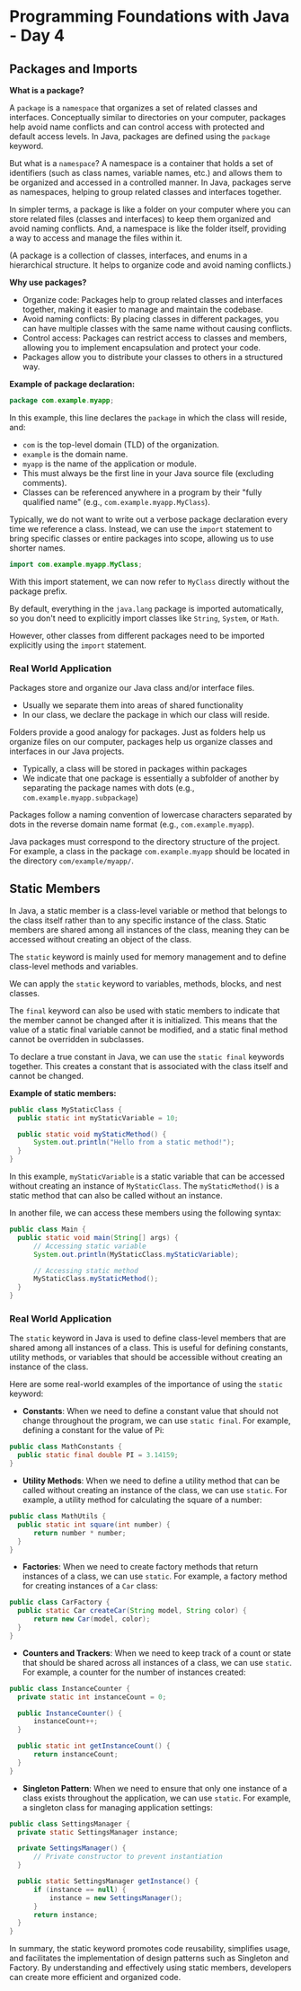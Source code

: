 # Programming Foundations with Java - Day 4

## Packages and Imports

**What is a package?**

A `package` is a `namespace` that organizes a set of related classes and interfaces. Conceptually similar to directories on your computer, packages help avoid name conflicts and can control access with protected and default access levels. In Java, packages are defined using the `package` keyword.

But what is a `namespace`? A namespace is a container that holds a set of identifiers (such as class names, variable names, etc.) and allows them to be organized and accessed in a controlled manner. In Java, packages serve as namespaces, helping to group related classes and interfaces together.

In simpler terms, a package is like a folder on your computer where you can store related files (classes and interfaces) to keep them organized and avoid naming conflicts. And, a namespace is like the folder itself, providing a way to access and manage the files within it.

(A package is a collection of classes, interfaces, and enums in a hierarchical structure. It helps to organize code and avoid naming conflicts.)

**Why use packages?**

- Organize code: Packages help to group related classes and interfaces together, making it easier to manage and maintain the codebase.
- Avoid naming conflicts: By placing classes in different packages, you can have multiple classes with the same name without causing conflicts.
- Control access: Packages can restrict access to classes and members, allowing you to implement encapsulation and protect your code.
- Packages allow you to distribute your classes to others in a structured way.

**Example of package declaration:**

```java
package com.example.myapp;
```

In this example, this line declares the `package` in which the class will reside, and:

- `com` is the top-level domain (TLD) of the organization.
- `example` is the domain name.
- `myapp` is the name of the application or module.
- This must always be the first line in your Java source file (excluding comments).
- Classes can be referenced anywhere in a program by their "fully qualified name" (e.g., `com.example.myapp.MyClass`).

Typically, we do not want to write out a verbose package declaration every time we reference a class. Instead, we can use the `import` statement to bring specific classes or entire packages into scope, allowing us to use shorter names.

```java
import com.example.myapp.MyClass;
```

With this import statement, we can now refer to `MyClass` directly without the package prefix.

By default, everything in the `java.lang` package is imported automatically, so you don't need to explicitly import classes like `String`, `System`, or `Math`.

However, other classes from different packages need to be imported explicitly using the `import` statement.

### Real World Application

Packages store and organize our Java class and/or interface files.

- Usually we separate them into areas of shared functionality
- In our class, we declare the package in which our class will reside.

Folders provide a good analogy for packages. Just as folders help us organize files on our computer, packages help us organize classes and interfaces in our Java projects.

- Typically, a class will be stored in packages within packages
- We indicate that one package is essentially a subfolder of another by separating the package names with dots (e.g., `com.example.myapp.subpackage`)

Packages follow a naming convention of lowercase characters separated by dots in the reverse domain name format (e.g., `com.example.myapp`).

Java packages must correspond to the directory structure of the project. For example, a class in the package `com.example.myapp` should be located in the directory `com/example/myapp/`.

## Static Members

In Java, a static member is a class-level variable or method that belongs to the class itself rather than to any specific instance of the class. Static members are shared among all instances of the class, meaning they can be accessed without creating an object of the class.

The `static` keyword is mainly used for memory management and to define class-level methods and variables.

We can apply the `static` keyword to variables, methods, blocks, and nest classes.

The `final` keyword can also be used with static members to indicate that the member cannot be changed after it is initialized. This means that the value of a static final variable cannot be modified, and a static final method cannot be overridden in subclasses.

To declare a true constant in Java, we can use the `static final` keywords together. This creates a constant that is associated with the class itself and cannot be changed.

**Example of static members:**

```java
public class MyStaticClass {
  public static int myStaticVariable = 10;

  public static void myStaticMethod() {
      System.out.println("Hello from a static method!");
  }
}
```

In this example, `myStaticVariable` is a static variable that can be accessed without creating an instance of `MyStaticClass`. The `myStaticMethod()` is a static method that can also be called without an instance.

In another file, we can access these members using the following syntax:

```java
public class Main {
  public static void main(String[] args) {
      // Accessing static variable
      System.out.println(MyStaticClass.myStaticVariable);

      // Accessing static method
      MyStaticClass.myStaticMethod();
  }
}
```

### Real World Application

The `static` keyword in Java is used to define class-level members that are shared among all instances of a class. This is useful for defining constants, utility methods, or variables that should be accessible without creating an instance of the class.

Here are some real-world examples of the importance of using the `static` keyword:

- **Constants**: When we need to define a constant value that should not change throughout the program, we can use `static final`. For example, defining a constant for the value of Pi:

```java
public class MathConstants {
  public static final double PI = 3.14159;
}
```

- **Utility Methods**: When we need to define a utility method that can be called without creating an instance of the class, we can use `static`. For example, a utility method for calculating the square of a number:

```java
public class MathUtils {
  public static int square(int number) {
      return number * number;
  }
}
```

- **Factories**: When we need to create factory methods that return instances of a class, we can use `static`. For example, a factory method for creating instances of a `Car` class:

```java
public class CarFactory {
  public static Car createCar(String model, String color) {
      return new Car(model, color);
  }
}
```

- **Counters and Trackers**: When we need to keep track of a count or state that should be shared across all instances of a class, we can use `static`. For example, a counter for the number of instances created:

```java
public class InstanceCounter {
  private static int instanceCount = 0;

  public InstanceCounter() {
      instanceCount++;
  }

  public static int getInstanceCount() {
      return instanceCount;
  }
}
```

- **Singleton Pattern**: When we need to ensure that only one instance of a class exists throughout the application, we can use `static`. For example, a singleton class for managing application settings:

```java
public class SettingsManager {
  private static SettingsManager instance;

  private SettingsManager() {
      // Private constructor to prevent instantiation
  }

  public static SettingsManager getInstance() {
      if (instance == null) {
          instance = new SettingsManager();
      }
      return instance;
  }
}
```

In summary, the static keyword promotes code reusability, simplifies usage, and facilitates the implementation of design patterns such as Singleton and Factory. By understanding and effectively using static members, developers can create more efficient and organized code.
